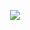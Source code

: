 <p align="center">
  <picture>
    <source media="(prefers-color-scheme: dark)" srcset="https://streak-stats.demolab.com?user=twinik&theme=rising-sun&date_format=j%2Fn%5B%2FY%5D&mode=weekly" />
    <img src="https://streak-stats.demolab.com?user=twinik&theme=blood&date_format=j%2Fn%5B%2FY%5D&mode=weekly" />
  </picture>
</p>
<!--
**twinik/twinik** is a ✨ _special_ ✨ repository because its `README.md` (this file) appears on your GitHub profile.

Here are some ideas to get you started:

- 🔭 I’m currently working on ...
- 🌱 I’m currently learning ...
- 👯 I’m looking to collaborate on ...
- 🤔 I’m looking for help with ...
- 💬 Ask me about ...
- 📫 How to reach me: ...
- 😄 Pronouns: ...
- ⚡ Fun fact: ...
-->

